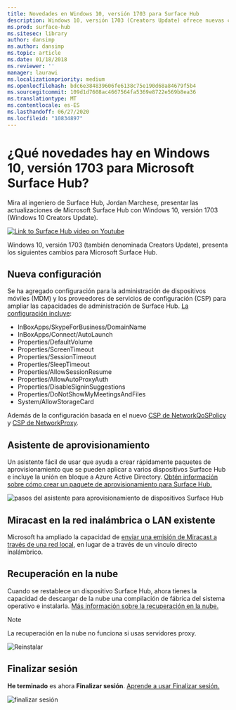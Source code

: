 ```yaml
---
title: Novedades en Windows 10, versión 1703 para Surface Hub
description: Windows 10, versión 1703 (Creators Update) ofrece nuevas características a Microsoft Surface Hub.
ms.prod: surface-hub
ms.sitesec: library
author: dansimp
ms.author: dansimp
ms.topic: article
ms.date: 01/18/2018
ms.reviewer: ''
manager: laurawi
ms.localizationpriority: medium
ms.openlocfilehash: bdc6e384839606fe6138c75e190d68a84679f5b4
ms.sourcegitcommit: 109d1d7608ac4667564fa5369e8722e569b8ea36
ms.translationtype: MT
ms.contentlocale: es-ES
ms.lasthandoff: 06/27/2020
ms.locfileid: "10834897"
---
```

# ¿Qué novedades hay en Windows 10, versión 1703 para Microsoft Surface Hub?

Mira al ingeniero de Surface Hub, Jordan Marchese, presentar las actualizaciones de Microsoft Surface Hub con Windows 10, versión 1703 (Windows 10 Creators Update). 

<a href="https://www.youtube.com/watch?v=R8tX10VIgq0" target="_blank"> <img src="images/whats-new-video-thumbnail.png" alt="Link to Surface Hub video on Youtube" /></a>

Windows 10, versión 1703 (también denominada Creators Update), presenta los siguientes cambios para Microsoft Surface Hub.

## Nueva configuración

Se ha agregado configuración para la administración de dispositivos móviles (MDM) y los proveedores de servicios de configuración (CSP) para ampliar las capacidades de administración de Surface Hub. [La configuración incluye](manage-settings-with-mdm-for-surface-hub.md):

- InBoxApps/SkypeForBusiness/DomainName
- InBoxApps/Connect/AutoLaunch
- Properties/DefaultVolume
- Properties/ScreenTimeout
- Properties/SessionTimeout
- Properties/SleepTimeout
- Properties/AllowSessionResume
- Properties/AllowAutoProxyAuth
- Properties/DisableSigninSuggestions
- Properties/DoNotShowMyMeetingsAndFiles
- System/AllowStorageCard

Además de la configuración basada en el nuevo [CSP de NetworkQoSPolicy](https://msdn.microsoft.com/windows/hardware/commercialize/customize/mdm/networkqospolicy-csp) y [CSP de NetworkProxy](https://msdn.microsoft.com/windows/hardware/commercialize/customize/mdm/networkproxy-csp).
</br>

## Asistente de aprovisionamiento

Un asistente fácil de usar que ayuda a crear rápidamente paquetes de aprovisionamiento que se pueden aplicar a varios dispositivos Surface Hub e incluye la unión en bloque a Azure Active Directory. [Obtén información sobre cómo crear un paquete de aprovisionamiento para Surface Hub.](provisioning-packages-for-certificates-surface-hub.md)

![pasos del asistente para aprovisionamiento de dispositivos Surface Hub](images/wcd-wizard.png)
    
## Miracast en la red inalámbrica o LAN existente 

Microsoft ha ampliado la capacidad de [enviar una emisión de Miracast a través de una red local](miracast-over-infrastructure.md), en lugar de a través de un vínculo directo inalámbrico. 
    
## Recuperación en la nube

Cuando se restablece un dispositivo Surface Hub, ahora tienes la capacidad de descargar de la nube una compilación de fábrica del sistema operativo e instalarla. [Más información sobre la recuperación en la nube.](device-reset-surface-hub.md#cloud-recovery)

>[!NOTE]
>La recuperación en la nube no funciona si usas servidores proxy.
    
![Reinstalar](images/reinstall.png)
    
## Finalizar sesión

**He terminado** es ahora **Finalizar sesión**. [Aprende a usar Finalizar sesión.](i-am-done-finishing-your-surface-hub-meeting.md) 

![finalizar sesión](images/end-session.png)



 

 
